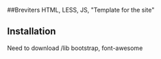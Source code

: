 ##Breviters
HTML, LESS, JS, "Template for the site"

## Installation
Need to download /lib bootstrap, font-awesome